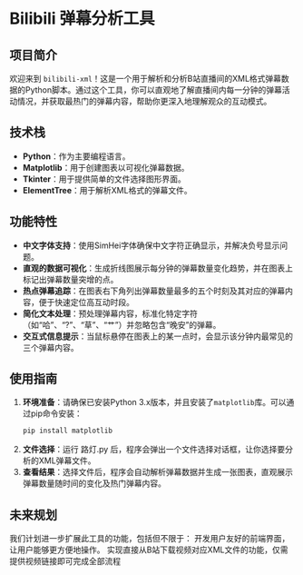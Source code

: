# Bilibili 弹幕分析工具

## 项目简介
欢迎来到 `bilibili-xml`！这是一个用于解析和分析B站直播间的XML格式弹幕数据的Python脚本。通过这个工具，你可以直观地了解直播间内每一分钟的弹幕活动情况，并获取最热门的弹幕内容，帮助你更深入地理解观众的互动模式。

## 技术栈
- **Python**：作为主要编程语言。
- **Matplotlib**：用于创建图表以可视化弹幕数据。
- **Tkinter**：用于提供简单的文件选择图形界面。
- **ElementTree**：用于解析XML格式的弹幕文件。

## 功能特性
- **中文字体支持**：使用SimHei字体确保中文字符正确显示，并解决负号显示问题。
- **直观的数据可视化**：生成折线图展示每分钟的弹幕数量变化趋势，并在图表上标记出弹幕数量突增的点。
- **热点弹幕追踪**：在图表右下角列出弹幕数量最多的五个时刻及其对应的弹幕内容，便于快速定位高互动时段。
- **简化文本处理**：预处理弹幕内容，标准化特定字符（如“哈”、“?”、“草”、“艹”）并忽略包含“晚安”的弹幕。
- **交互式信息提示**：当鼠标悬停在图表上的某一点时，会显示该分钟内最常见的三个弹幕内容。

## 使用指南
1. **环境准备**：请确保已安装Python 3.x版本，并且安装了`matplotlib`库。可以通过pip命令安装：
   ```bash
   pip install matplotlib
2. **文件选择**：运行 路灯.py 后，程序会弹出一个文件选择对话框，让你选择要分析的XML弹幕文件。
3. **查看结果**：选择文件后，程序会自动解析弹幕数据并生成一张图表，直观展示弹幕数量随时间的变化及热门弹幕内容。

## 未来规划
我们计划进一步扩展此工具的功能，包括但不限于：
  开发用户友好的前端界面，让用户能够更方便地操作。
  实现直接从B站下载视频对应XML文件的功能，仅需提供视频链接即可完成全部流程

